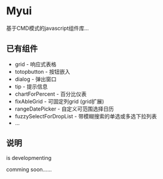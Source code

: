 Myui 
=========================== 

 基于CMD模式的javascript组件库...

## 已有组件
 - grid - 响应式表格
 - totopbutton - 按钮嵌入
 - dialog - 弹出窗口
 - tip - 提示信息
 - chartForPercent - 百分比仪表
 - fixAbleGrid - 可固定列grid (grid扩展)
 - rangeDatePicker - 自定义可范围选择日历
 - fuzzySelectForDropList - 带模糊搜索的单选或多选下拉列表
 - ...

## 说明
is developmenting

comming soon......

